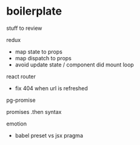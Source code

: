 # boilerplate

stuff to review

redux
- map state to props
- map dispatch to props
- avoid update state / component did mount loop

react router
- fix 404 when url is refreshed

pg-promise

promises
.then syntax

emotion
- babel preset vs jsx pragma